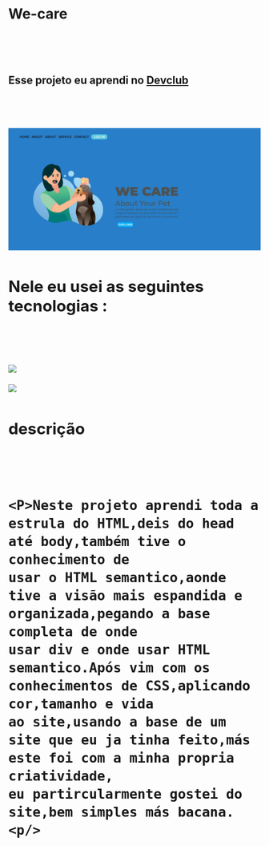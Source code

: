 <h1> We-care<h1/>
<br>
<h2>Esse projeto eu aprendi no <a href="https://rodolfomori.com.br/devclub">Devclub<a/><h2/>
<br>
<img src="https://raw.githubusercontent.com/andersonbarreto27/We-care/8d8b8957ce7d93c3fe70a195f5dc7133c89e66a2/projeto%20com%20propria%20criatividade.jpeg?token=A6AYOMT5OV4HUZ4FMMGNWCTECD32I" />
  
 <br>
  
<h2>Nele eu usei as seguintes tecnologias :<h2/>
  <br>
  <img src="https://img.shields.io/badge/HTML-239120?style=for-the-badge&logo=html5&logoColor=white" />
  <br>
  <img src="https://img.shields.io/badge/CSS-239120?&style=for-the-badge&logo=css3&logoColor=white" />
  
  <h2>descrição<h2/>
    
   <br>
    
    <P>Neste projeto aprendi toda a estrula do HTML,deis do head até body,também tive o conhecimento de
    usar o HTML semantico,aonde tive a visão mais espandida e organizada,pegando a base completa de onde
    usar div e onde usar HTML semantico.Após vim com os conhecimentos de CSS,aplicando cor,tamanho e vida
    ao site,usando a base de um site que eu ja tinha feito,más este foi com a minha propria criatividade,
    eu partircularmente gostei do site,bem simples más bacana.<p/>

 

